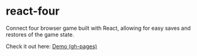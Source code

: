# react-four
Connect four browser game built with React, allowing for easy saves and restores of the game state.

Check it out here: [Demo (gh-pages)](http://bootler.github.io/react-four)
